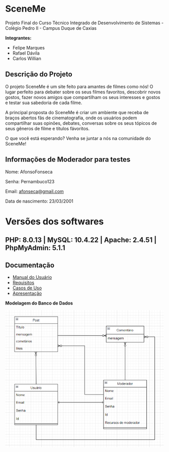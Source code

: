 # SceneMe

Projeto Final do Curso Técnico Integrado de Desenvolvimento de Sistemas - Colégio Pedro II - Campus Duque de Caxias

**Integrantes:**
 - Felipe Marques
 - Rafael Dávila
 - Carlos Willian

## Descrição do Projeto

O projeto SceneMe é um site feito para amantes de filmes como nós! 
O lugar perfeito para debater sobre os seus filmes favoritos, descobrir 
novos gostos, fazer novos amigos que compartilham os seus interesses e
gostos e testar sua sabedoria de cada filme.

A principal proposta do SceneMe é criar um ambiente que receba de braços abertos
fãs de cinematografia, onde os usuários podem compartilhar suas opinões, debates, conversas
sobre os seus tópicos de seus gêneros de filme e titulos fávoritos.

O que você está esperando? Venha se juntar a nós na comunidade do SceneMe! 

## Informações de Moderador para testes
Nome: AfonsoFonseca

Senha: Pernambuco123

Email: afonseca@gmail.com

Data de nascimento: 23/03/2001

# Versões dos softwares
## PHP: 8.0.13 | MySQL: 10.4.22 | Apache: 2.4.51 | PhpMyAdmin: 5.1.1

## Documentação

- [Manual do Usuário](manual.md)
- [Requisitos](requisitos.md)
- [Casos de Uso](casos-de-uso.md)
- [Apresentação](apresentação.pdf)

**Modelagem do Banco de Dados**

![Diagrama de Banco de Dados](PNGs/diagramaBD2.png)
